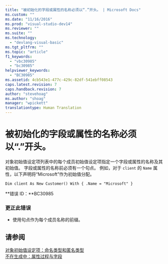 ```yaml
---
title: "被初始化的字段或属性的名称必须以“.”开头。 | Microsoft Docs"
ms.custom: ""
ms.date: "11/16/2016"
ms.prod: "visual-studio-dev14"
ms.reviewer: ""
ms.suite: ""
ms.technology: 
  - "devlang-visual-basic"
ms.tgt_pltfrm: ""
ms.topic: "article"
f1_keywords: 
  - "vbc30985"
  - "bc30985"
helpviewer_keywords: 
  - "BC30985"
ms.assetid: 4cb543e1-477c-429c-82df-541ebff08543
caps.latest.revision: 7
caps.handback.revision: 7
author: "stevehoag"
ms.author: "shoag"
manager: "wpickett"
translationtype: Human Translation
---
```

# 被初始化的字段或属性的名称必须以“.”开头。
对象初始值设定项列表中的每个成员初始值设定项指定一个字段或属性的名称及其初始值。 字段或属性的名称前必须有一个句点。 例如，对于 `client` 的 `Name` 属性，以下声明将“Microsoft”作为初始值分配。  
  
```  
Dim client As New Customer() With { .Name = "Microsoft" }  
```  
  
 **错误 ID：**BC30985  
  
### 更正此错误  
  
-   使用句点作为每个成员名称的前缀。  
  
## 请参阅  
 [对象初始值设定项：命名类型和匿名类型](../../visual-basic/programming-guide/language-features/objects-and-classes/object-initializers-named-and-anonymous-types.md)   
 [不在生成中：属性过程与字段](http://msdn.microsoft.com/zh-cn/da1c05c1-87c7-40fa-b92c-e9c7e4d170f7)